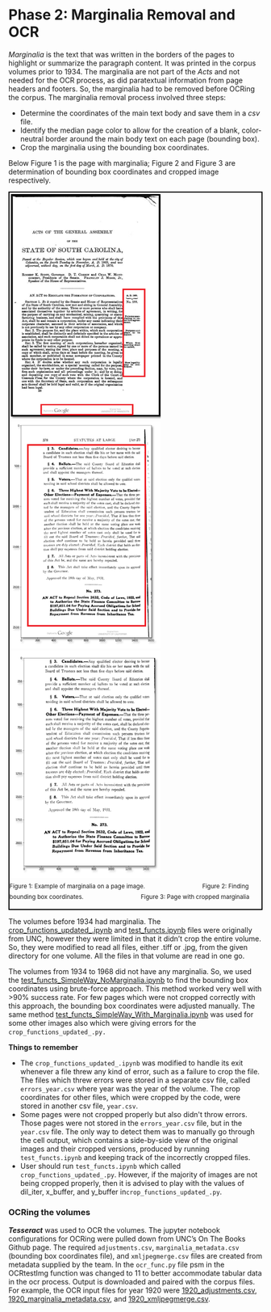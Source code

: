 # Phase 2: Marginalia Removal and OCR
*Marginalia* is the text that was written in the borders of the pages to highlight or summarize the paragraph content. It was printed in the corpus volumes prior to 1934. The marginalia are not part of the *Acts* and not needed for the OCR process, as did paratextual information from page headers and footers. So, the marginalia had to be removed before OCRing the corpus. The marginalia removal process involved three steps:
- Determine the coordinates of the main text body and save them in a *csv* file.<br>
- Identify the median page color to allow for the creation of a blank, color-neutral border around the main body text on each page (bounding box).
- Crop the marginalia using the bounding box coordinates.

 Below Figure 1 is the page with marginalia; Figure 2 and Figure 3 are determination of bounding box coordinates and cropped image respectively.
<div style="border: 2px solid black; display: inline-block;">
      <img src="img_marginalia.png" alt="page2" width="300" height="450">
      &nbsp;&nbsp;&nbsp;&nbsp;&nbsp;&nbsp;&nbsp;&nbsp;
      <img src="original.png" alt="page1"  width="300" height="450"> 
      &nbsp;&nbsp;&nbsp;&nbsp;&nbsp;&nbsp;&nbsp;&nbsp;
      <img src="clean.png" alt="page1"  width="300" height="450"> <br>
      <sub>Figure 1: Example of marginalia on a page image. </sub> 
      &nbsp;&nbsp;&nbsp;&nbsp;&nbsp;&nbsp;&nbsp;&nbsp;&nbsp;&nbsp;&nbsp;&nbsp;&nbsp;&nbsp;&nbsp;&nbsp;&nbsp;&nbsp;&nbsp;
      &nbsp;&nbsp;&nbsp;&nbsp;&nbsp;&nbsp;&nbsp;
      <sub>Figure 2: Finding bounding box coordinates. </sub> 
      &nbsp;&nbsp;&nbsp;&nbsp;&nbsp;&nbsp;&nbsp;&nbsp;&nbsp;&nbsp;&nbsp;&nbsp;&nbsp;&nbsp;&nbsp;&nbsp;&nbsp;&nbsp;&nbsp;
      &nbsp;&nbsp;&nbsp;&nbsp;&nbsp;&nbsp;&nbsp;
      <sub>Figure 3: Page with cropped marginalia </sub> 
 <br><br>
</div>

The volumes before 1934 had marginalia. The [crop_functions_updated_.ipynb](crop_functions_updated_.py) and [test_functs.ipynb](test_functs.ipynb) files were originally from UNC, however they were limited in that it didn’t crop the entire volume. So, they were modified to read all files, either .tiff or .jpg, from the given directory for one volume. All the files in that volume are read in one go. 

The volumes from 1934 to 1968 did not have any marginalia. So, we used the [test_functs_SimpleWay_NoMarginalia.ipynb](test_functs_SimpleWay_NoMarginalia.ipynb) to find the bounding box coordinates using brute-force approach. This method worked very well with >90% success rate. For few pages which were not cropped correctly with this approach, the bounding box coordinates were adjusted manually. The same method [test_functs_SimpleWay_With_Marginalia.ipynb](test_functs_SimpleWay_With_Marginalia.ipynb) was used for some other images also which were giving errors for the `crop_functions_updated_.py.`

**Things to remember**
- The `crop_functions_updated_.ipynb` was modified to handle its exit whenever a file threw any kind of error, such as a failure to crop the file. The files which threw errors were stored in a separate csv file, called `errors_year.csv` where year was the year of the volume. The crop coordinates for other files, which were cropped by the code, were stored in another csv file, `year.csv`.
- Some pages were not cropped properly but also didn't throw errors. Those pages were not stored in the `errors_year.csv` file, but in the `year.csv` file. The only way to detect them was to manually go through the cell output, which contains a side-by-side view of the original images and their cropped versions, produced by running `test_functs.ipynb` and keeping track of the incorrectly cropped files.
- User should run `test_functs.ipynb` which called `crop_functions_updated_.py`. However, if the majority of images are not being cropped properly, then it is advised to play with the values of dil_iter, x_buffer, and y_buffer in`crop_functions_updated_.py`.

### OCRing the volumes
***Tesseract*** was used to OCR the volumes. The jupyter notebook configurations for OCRing were pulled down from UNC’s On The Books Github page. The required `adjustments.csv`,  `marginalia_metadata.csv` (bounding box coordinates file), and `xmljpegmerge.csv` files are created from metadata supplied by the team. In the `ocr_func.py` file psm in the OCRtestImg function was changed to 11 to better accommodate tabular data in the ocr process. Output is downloaded and paired with the corpus files. For example, the OCR input files for year 1920 were [1920_adjustments.csv](1920_adjustments.txt), [1920_marginalia_metadata.csv](1920_marginalia_metadata.csv), and [1920_xmljpegmerge.csv](1920_xmljpegmerge.csv). 
